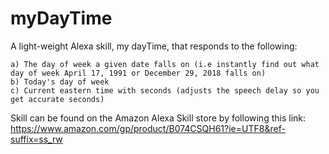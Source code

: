 # myDayTime
A light-weight Alexa skill, my dayTime, that responds to the following:

	a) The day of week a given date falls on (i.e instantly find out what day of week April 17, 1991 or December 29, 2018 falls on)
	b) Today's day of week
	c) Current eastern time with seconds (adjusts the speech delay so you get accurate seconds)


Skill can be found on the Amazon Alexa Skill store by following this link: https://www.amazon.com/gp/product/B074CSQH61?ie=UTF8&ref-suffix=ss_rw
